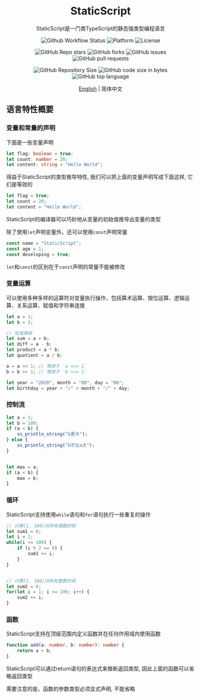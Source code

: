 <h1 align="center">StaticScript</h1>

<div align="center">

StaticScript是一门类TypeScript的静态强类型编程语言

![Github Workflow Status](https://img.shields.io/github/workflow/status/StaticScript/StaticScript/Build?style=for-the-badge)
![Platform](https://img.shields.io/badge/platform-linux--64%20%7C%20macos--64-brightgreen?style=for-the-badge)
![License](https://img.shields.io/github/license/StaticScript/StaticScript?style=for-the-badge)

![GitHub Repo stars](https://img.shields.io/github/stars/StaticScript/StaticScript?style=for-the-badge&color=brightgreen)
![GitHub forks](https://img.shields.io/github/forks/StaticScript/StaticScript?style=for-the-badge&color=brightgreen)
![GitHub issues](https://img.shields.io/github/issues-raw/StaticScript/StaticScript?style=for-the-badge)
![GitHub pull requests](https://img.shields.io/github/issues-pr-raw/StaticScript/StaticScript?style=for-the-badge)

![GitHub Repository Size](https://img.shields.io/github/repo-size/StaticScript/StaticScript?style=for-the-badge&color=brightgreen)
![GitHub code size in bytes](https://img.shields.io/github/languages/code-size/StaticScript/StaticScript?style=for-the-badge&color=brightgreen)
![GitHub top language](https://img.shields.io/github/languages/top/StaticScript/StaticScript?style=for-the-badge&color=brightgreen)

[English](./README.md) | 简体中文

</div>


## 语言特性概要

### 变量和常量的声明

下面是一些变量声明

```typescript
let flag: boolean = true;
let count: number = 20;
let content: string = "Hello World";
```

得益于StaticScript的类型推导特性, 我们可以把上面的变量声明写成下面这样, 它们是等效的

```typescript
let flag = true;
let count = 20;
let content = "Hello World";
```

StaticScript的编译器可以巧妙地从变量的初始值推导出变量的类型

除了使用`let`声明变量外，还可以使用`const`声明常量

```typescript
const name = "StaticScript";
const age = 1;
const developing = true;
```

`let`和`const`的区别在于`const`声明的常量不能被修改

### 变量运算

可以使用多种多样的运算符对变量执行操作，包括算术运算、按位运算、逻辑运算、关系运算、赋值和字符串连接

```typescript
let a = 1;
let b = 2;

// 加减乘除
let sum = a + b;
let diff = a - b;
let product = a * b;
let quotient = a / b;

a = a << 1; // 等效于 `a <<= 1`
b = b >> 1; // 等效于 `b >>= 1`

let year = "2020", month = "08", day = "06";
let birthday = year + "/" + month + "/" + day;
```

### 控制流

```typescript
let a = 1;
let b = 100;
if (a < b) {
    ss_println_string("b更大");
} else {
    ss_println_string("b不比a大");
}


let max = a;
if (a < b) {
    max = b;
}
```

### 循环

StaticScript支持使用`while`语句和`for`语句执行一些重复的操作

```typescript
// 计算[1, 100]间所有偶数的和
let sum1 = 0;
let i = 1;
while(i <= 100) {
    if (i % 2 == 0) {
        sum1 += i;
    }
}


// 计算[1, 100]间所有整数的和
let sum2 = 0;
for(let i = 1; i <= 100; i++) {
    sum2 += i;
}
```

### 函数

StaticScript支持在顶级范围内定义函数并在任何作用域内使用函数

```typescript
function add(a: number, b: number): number {
    return a + b;
}
```

StaticScript可以通过return语句的表达式来推断返回类型, 因此上面的函数可以省略返回类型

需要注意的是，函数的参数类型必须显式声明, 不能省略